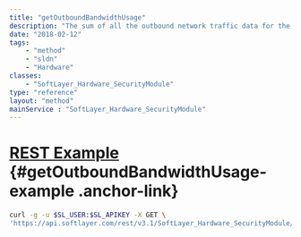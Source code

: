 ```yaml
---
title: "getOutboundBandwidthUsage"
description: "The sum of all the outbound network traffic data for the last 30 days."
date: "2018-02-12"
tags:
    - "method"
    - "sldn"
    - "Hardware"
classes:
    - "SoftLayer_Hardware_SecurityModule"
type: "reference"
layout: "method"
mainService : "SoftLayer_Hardware_SecurityModule"
---
```


# [REST Example](#getOutboundBandwidthUsage-example) <a href="/article/rest/"><i class="fas fa-question"></i></a> {#getOutboundBandwidthUsage-example .anchor-link} 
```bash
curl -g -u $SL_USER:$SL_APIKEY -X GET \
'https://api.softlayer.com/rest/v3.1/SoftLayer_Hardware_SecurityModule/{SoftLayer_Hardware_SecurityModuleID}/getOutboundBandwidthUsage'
```
